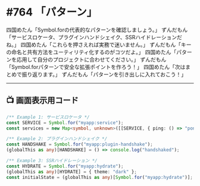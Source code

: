 # #764 「パターン」

四国めたん「Symbol.forの代表的なパターンを確認しましょう。」
ずんだもん「サービスロケータ、プラグインハンドシェイク、SSRハイドレーションだね。」
四国めたん「これらを押さえれば実務で迷いません。」
ずんだもん「キーの命名と共有方法をユーティリティ化するのがコツだよ。」
四国めたん「パターンを応用して自分のプロジェクトに合わせてください。」
ずんだもん「Symbol.forパターンで安全な拡張ポイントを作ろう！」
四国めたん「次はまとめで振り返ります。」
ずんだもん「パターンを引き出しに入れておこう！」

---

## 📺 画面表示用コード

```typescript
/** Example 1: サービスロケータ */
const SERVICE = Symbol.for("myapp:service");
const services = new Map<symbol, unknown>([[SERVICE, { ping: () => "pong" }]]);

/** Example 2: プラグインハンドシェイク */
const HANDSHAKE = Symbol.for("myapp:plugin-handshake");
(globalThis as any)[HANDSHAKE] = () => console.log("handshaked");

/** Example 3: SSRハイドレーション */
const HYDRATE = Symbol.for("myapp:hydrate");
(globalThis as any)[HYDRATE] = { theme: "dark" };
const initialState = (globalThis as any)[Symbol.for("myapp:hydrate")];
```
